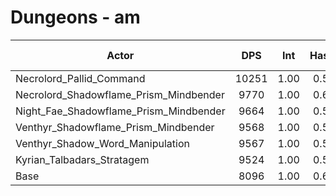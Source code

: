 # Dungeons - am
| Actor | DPS | Int | Haste | Crit | Mastery | Vers | DPS Weight |
|---|:---:|:---:|:---:|:---:|:---:|:---:|:---:|
|Necrolord_Pallid_Command|10251|1.00|0.53|0.50|0.48|0.49|0.20|
|Necrolord_Shadowflame_Prism_Mindbender|9770|1.00|0.60|0.50|0.53|0.50|0.22|
|Night_Fae_Shadowflame_Prism_Mindbender|9664|1.00|0.53|0.48|0.51|0.45|0.22|
|Venthyr_Shadowflame_Prism_Mindbender|9568|1.00|0.54|0.48|0.49|0.46|0.22|
|Venthyr_Shadow_Word_Manipulation|9567|1.00|0.53|0.52|0.51|0.50|0.22|
|Kyrian_Talbadars_Stratagem|9524|1.00|0.54|0.52|0.50|0.49|0.22|
|Base|8096|1.00|0.65|0.50|0.51|0.51|0.26|
